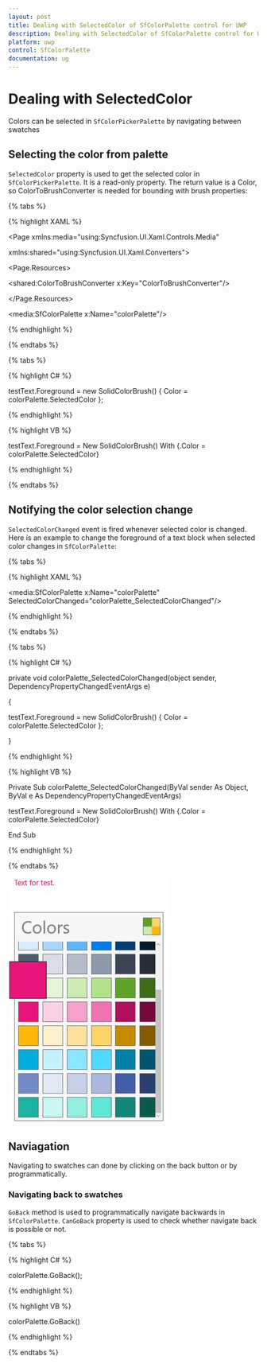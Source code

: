 ```yaml
---
layout: post
title: Dealing with SelectedColor of SfColorPalette control for UWP
description: Dealing with SelectedColor of SfColorPalette control for UWP
platform: uwp
control: SfColorPalette
documentation: ug
---
```


# Dealing with SelectedColor

Colors can be selected in `SfColorPickerPalette` by navigating between swatches

## Selecting the color from palette

`SelectedColor` property is used to get the selected color in `SfColorPickerPalette`. It is a read-only property. The return value is a Color, so ColorToBrushConverter is needed for bounding with brush properties:

{% tabs %}

{% highlight XAML %}

<Page xmlns:media="using:Syncfusion.UI.Xaml.Controls.Media"

xmlns:shared="using:Syncfusion.UI.Xaml.Converters">

<Page.Resources>

<shared:ColorToBrushConverter x:Key="ColorToBrushConverter"/>

</Page.Resources>

<Grid>

<TextBlock x:Name="testText" Text="Text for test."
           Foreground="{Binding ElementName=colorPalette,Path=SelectedColor,
		   Converter={StaticResource ColorToBrushConverter} ,Mode=TwoWay}"/>

<media:SfColorPalette x:Name="colorPalette"/>

</Grid>

</Page>

{% endhighlight %}

{% endtabs %}

{% tabs %}

{% highlight C# %}

testText.Foreground = new SolidColorBrush() { Color = colorPalette.SelectedColor };

{% endhighlight %}

{% highlight VB %}

testText.Foreground = New SolidColorBrush() With {.Color = colorPalette.SelectedColor}

{% endhighlight %}

{% endtabs %}

## Notifying the color selection change

`SelectedColorChanged` event is fired whenever selected color is changed. Here is an example to change the foreground of a text block when selected color changes in `SfColorPalette`:

{% tabs %}

{% highlight XAML %}

<StackPanel>

<TextBlock x:Name="testText" Text="Text for test."/>

<media:SfColorPalette x:Name="colorPalette"
                      SelectedColorChanged="colorPalette_SelectedColorChanged"/>

</StackPanel>

{% endhighlight %}

{% endtabs %}

{% tabs %}

{% highlight C# %}

private void colorPalette_SelectedColorChanged(object sender, DependencyPropertyChangedEventArgs e)

{

testText.Foreground = new SolidColorBrush() { Color = colorPalette.SelectedColor };

}

{% endhighlight %}

{% highlight VB %}

Private Sub colorPalette_SelectedColorChanged(ByVal sender As Object, ByVal e As DependencyPropertyChangedEventArgs)


testText.Foreground = New SolidColorBrush() With {.Color = colorPalette.SelectedColor}

End Sub


{% endhighlight %}

{% endtabs %}

![](SfColorPalette-images/SfColorPalette-img4.jpeg)

## Naviagation

Navigating to swatches can done by clicking on the back button or by programmatically.

### Navigating back to swatches

`GoBack` method is used to programmatically navigate backwards in `SfColorPalette`. `CanGoBack` property is used to check whether navigate back is possible or not.

{% tabs %}

{% highlight C# %}

colorPalette.GoBack();

{% endhighlight %}

{% highlight VB %}

colorPalette.GoBack()

{% endhighlight %}

{% endtabs %}



